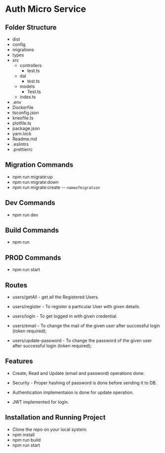 # Auth Micro Service 

## Folder Structure

-   dist
-   config
-   migrations
-   types
-   src
    -   controllers
        -   test.ts
    -   dal
        -   test.ts
    -   models
        -   Test.ts
    -   index.ts
-   .env
-   Dockerfile
-   tsconfig.json
-   knexfile.ts
-   plotfile.ts
-   package.json
-   yarn.lock
-   Readme.md
-   .eslintrs
-   .prettierrc

## Migration Commands

-   npm run migrate:up
-   npm run migrate:down
-   npm run migrate:create -- `nameofmigration`

## Dev Commands

-   npm run dev

## Build Commands

-   npm run

## PROD Commands

-   npm run start

## Routes

- users/getAll - get all the Registered Users.

- users/register - To register a particular User with given details.

- users/login - To get logged in with given credential.

- users/email - To change the mail of the given user after successful login (token required);

- users/update-password - To change the password of the given user after successful login (token required);


## Features

- Create, Read and Update (email and password) operations done.

- Security - Proper hashing of password is done before sending it to DB.

- Authentication implementaion is done for update operation.

- JWT implemented for login.

## Installation and Running Project

- Clone the repo on your local system.
- npm install
- npm run build
- npm run start

